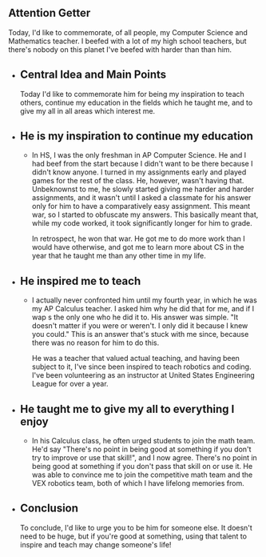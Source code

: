 ## Attention Getter
Today, I'd like to commemorate, of all people, my Computer Science and Mathematics teacher. I beefed with a lot of my high school teachers, but there's nobody on this planet I've beefed with harder than than him.
- ## Central Idea and Main Points
  Today I'd like to commemorate him for being my inspiration to teach others, continue my education in the fields which he taught me, and to give my all in all areas which interest me.
- ## He is my inspiration to continue my education
	- In HS, I was the only freshman in AP Computer Science. He and I had beef from the start because I didn't want to be there because I didn't know anyone. I turned in my assignments early and played games for the rest of the class. He, however, wasn't having that. Unbeknownst to me, he slowly started giving me harder and harder assignments, and it wasn't until I asked a classmate for his answer only for him to have a comparatively easy assignment. This meant war, so I started to obfuscate my answers. This basically meant that, while my code worked, it took significantly longer for him to grade. 
	  
	  In retrospect, he won that war. He got me to do more work than I would have otherwise, and got me to learn more about CS in the year that he taught me than any other time in my life.
- ## He inspired me to teach
	- I actually never confronted him until my fourth year, in which he was my AP Calculus teacher. I asked him why he did that for me, and if I wap s the only one who he did it to. His answer was simple. "It doesn't matter if you were or weren't. I only did it because I knew you could." This is an answer that's stuck with me since, because there was no reason for him to do this.
	  
	  He was a teacher that valued actual teaching, and having been subject to it, I've since been inspired to teach robotics and coding. I've been volunteering as an instructor at United States Engineering League for over a year.
- ## He taught me to give my all to everything I enjoy
	- In his Calculus class, he often urged students to join the math team. He'd say "There's no point in being good at something if you don't try to improve or use that skill!", and I now agree. There's no point in being good at something if you don't pass that skill on or use it. He was able to convince me to join the competitive math team and the VEX robotics team, both of which I have lifelong memories from.
- ## Conclusion
  To conclude, I'd like to urge you to be him for someone else. It doesn't need to be huge, but if you're good at something, using that talent to inspire and teach may change someone's life!